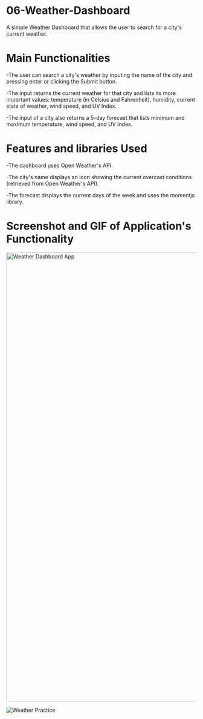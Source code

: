 # 06-Weather-Dashboard

A simple Weather Dashboard that allows the user to search for a city's current weather.

# Main Functionalities

-The user can search a city's weather by inputing the name of the city and pressing enter or clicking the Submit button. 

-The input returns the current weather for that city and lists its more important values: temperature (in Celsius and Fahrenheit), humidity, current state of weather, wind speed, and UV Index.

-The input of a city also returns a 5-day forecast that lists minimum and maximum temperature, wind speed, and UV Index.

# Features and libraries Used

-The dashboard uses Open Weather's API.

-The city's name displays an icon showing the current overcast conditions (retrieved from Open Weather's API).

-The forecast displays the current days of the week and uses the momentjs library.

# Screenshot and GIF of Application's Functionality

<img width="1187" alt="Weather Dashboard App" src="https://user-images.githubusercontent.com/29212429/98455809-3c192500-213b-11eb-89e9-b26e647a711d.png">

![Weather Practice](https://user-images.githubusercontent.com/29212429/98455819-50f5b880-213b-11eb-960a-1d0e7b047b72.gif)





